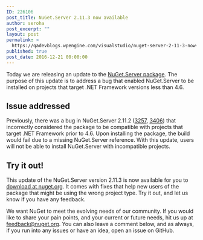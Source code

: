 ```yaml
---
ID: 226106
post_title: NuGet.Server 2.11.3 now available
author: seroha
post_excerpt: ""
layout: post
permalink: >
  https://qadevblogs.wpengine.com/visualstudio/nuget-server-2-11-3-now-available/
published: true
post_date: 2016-12-21 00:00:00
---
```

Today we are releasing an update to the [NuGet.Server package][1]. The purpose of this update is to address a bug that enabled NuGet.Server to be installed on projects that target .NET Framework versions less than 4.6.

## Issue addressed

Previously, there was a bug in NuGet.Server 2.11.2 ([3257][2], [3406][3]) that incorrectly considered the package to be compatible with projects that target .NET Framework prior to 4.6. Upon installing the package, the build would fail due to a missing NuGet.Server reference. With this update, users will not be able to install NuGet.Server with incompatible projects.

## Try it out!

This update of the NuGet.Server version 2.11.3 is now available for you to [download at nuget.org][1]. It comes with fixes that help new users of the package that might be using the wrong project type. Try it out, and let us know if you have any feedback.

We want NuGet to meet the evolving needs of our community. If you would like to share your pain points, and your current or future needs, hit us up at <feedback@nuget.org>. You can also leave a comment below, and as always, if you run into any issues or have an idea, open an issue on GitHub.

 [1]: https://www.nuget.org/packages/NuGet.Server/2.11.3/
 [2]: https://github.com/NuGet/NuGetGallery/issues/3257
 [3]: https://github.com/NuGet/NuGetGallery/issues/3406